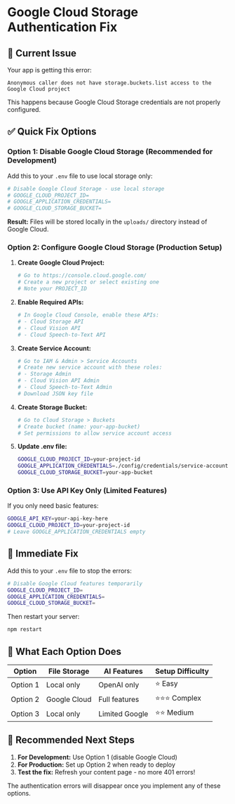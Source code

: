# Google Cloud Storage Authentication Fix

## 🚨 **Current Issue**
Your app is getting this error:
```
Anonymous caller does not have storage.buckets.list access to the Google Cloud project
```

This happens because Google Cloud Storage credentials are not properly configured.

## ✅ **Quick Fix Options**

### **Option 1: Disable Google Cloud Storage (Recommended for Development)**

Add this to your `.env` file to use local storage only:
```bash
# Disable Google Cloud Storage - use local storage
# GOOGLE_CLOUD_PROJECT_ID=
# GOOGLE_APPLICATION_CREDENTIALS=
# GOOGLE_CLOUD_STORAGE_BUCKET=
```

**Result:** Files will be stored locally in the `uploads/` directory instead of Google Cloud.

### **Option 2: Configure Google Cloud Storage (Production Setup)**

1. **Create Google Cloud Project:**
   ```bash
   # Go to https://console.cloud.google.com/
   # Create a new project or select existing one
   # Note your PROJECT_ID
   ```

2. **Enable Required APIs:**
   ```bash
   # In Google Cloud Console, enable these APIs:
   # - Cloud Storage API
   # - Cloud Vision API  
   # - Cloud Speech-to-Text API
   ```

3. **Create Service Account:**
   ```bash
   # Go to IAM & Admin > Service Accounts
   # Create new service account with these roles:
   # - Storage Admin
   # - Cloud Vision API Admin
   # - Cloud Speech-to-Text Admin
   # Download JSON key file
   ```

4. **Create Storage Bucket:**
   ```bash
   # Go to Cloud Storage > Buckets
   # Create bucket (name: your-app-bucket)
   # Set permissions to allow service account access
   ```

5. **Update .env file:**
   ```bash
   GOOGLE_CLOUD_PROJECT_ID=your-project-id
   GOOGLE_APPLICATION_CREDENTIALS=./config/credentials/service-account-key.json
   GOOGLE_CLOUD_STORAGE_BUCKET=your-app-bucket
   ```

### **Option 3: Use API Key Only (Limited Features)**

If you only need basic features:
```bash
GOOGLE_API_KEY=your-api-key-here
GOOGLE_CLOUD_PROJECT_ID=your-project-id
# Leave GOOGLE_APPLICATION_CREDENTIALS empty
```

## 🔧 **Immediate Fix**

Add this to your `.env` file to stop the errors:
```bash
# Disable Google Cloud features temporarily
GOOGLE_CLOUD_PROJECT_ID=
GOOGLE_APPLICATION_CREDENTIALS=
GOOGLE_CLOUD_STORAGE_BUCKET=
```

Then restart your server:
```bash
npm restart
```

## 📝 **What Each Option Does**

| Option | File Storage | AI Features | Setup Difficulty |
|--------|-------------|-------------|------------------|
| Option 1 | Local only | OpenAI only | ⭐ Easy |
| Option 2 | Google Cloud | Full features | ⭐⭐⭐ Complex |
| Option 3 | Local only | Limited Google | ⭐⭐ Medium |

## 🎯 **Recommended Next Steps**

1. **For Development:** Use Option 1 (disable Google Cloud)
2. **For Production:** Set up Option 2 when ready to deploy
3. **Test the fix:** Refresh your content page - no more 401 errors!

The authentication errors will disappear once you implement any of these options. 